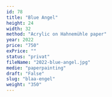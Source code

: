 ```yaml
---
id: 78
title: "Blue Angel"
height: 24
width: 32
method: "Acrylic on Hahnemühle paper"
year: 2022
price: "750"
exPrice: ""
status: "privat"
fileName: "2022-blue-angel.jpg"
medie: "paperpainting"
draft: "False"
slug: "blaa-engel"
weight: "350"
---
```

